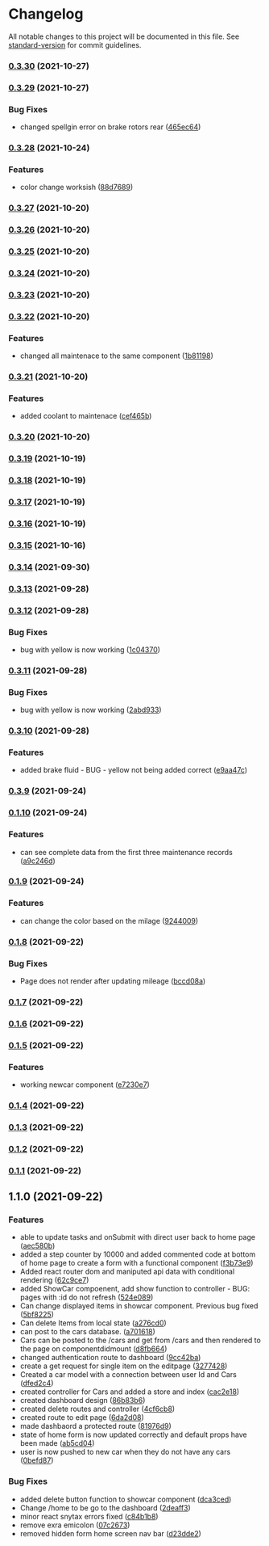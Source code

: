 # Changelog

All notable changes to this project will be documented in this file. See [standard-version](https://github.com/conventional-changelog/standard-version) for commit guidelines.

### [0.3.30](https://github.com/justinwilliamsrva/cartracker/compare/v0.3.29...v0.3.30) (2021-10-27)

### [0.3.29](https://github.com/justinwilliamsrva/cartracker/compare/v0.3.28...v0.3.29) (2021-10-27)


### Bug Fixes

* changed spellgin error on brake rotors rear ([465ec64](https://github.com/justinwilliamsrva/cartracker/commit/465ec64339fd1b3f10f11091769bfb4f33a77cb0))

### [0.3.28](https://github.com/justinwilliamsrva/cartracker/compare/v0.3.27...v0.3.28) (2021-10-24)


### Features

* color change worksish ([88d7689](https://github.com/justinwilliamsrva/cartracker/commit/88d7689654a868a4d2a8e8063b9f6daeea30e59d))

### [0.3.27](https://github.com/justinwilliamsrva/cartracker/compare/v0.3.26...v0.3.27) (2021-10-20)

### [0.3.26](https://github.com/justinwilliamsrva/cartracker/compare/v0.3.25...v0.3.26) (2021-10-20)

### [0.3.25](https://github.com/justinwilliamsrva/cartracker/compare/v0.3.24...v0.3.25) (2021-10-20)

### [0.3.24](https://github.com/justinwilliamsrva/cartracker/compare/v0.3.23...v0.3.24) (2021-10-20)

### [0.3.23](https://github.com/justinwilliamsrva/cartracker/compare/v0.3.22...v0.3.23) (2021-10-20)

### [0.3.22](https://github.com/justinwilliamsrva/cartracker/compare/v0.3.21...v0.3.22) (2021-10-20)


### Features

* changed all maintenace to the same component ([1b81198](https://github.com/justinwilliamsrva/cartracker/commit/1b8119818f9734db2512bdd7ac98f2eaef673d1e))

### [0.3.21](https://github.com/justinwilliamsrva/cartracker/compare/v0.3.20...v0.3.21) (2021-10-20)


### Features

* added coolant to maintenace ([cef465b](https://github.com/justinwilliamsrva/cartracker/commit/cef465b6b8e5262541e1fd0372907c96f2d799d6))

### [0.3.20](https://github.com/justinwilliamsrva/cartracker/compare/v0.3.19...v0.3.20) (2021-10-20)

### [0.3.19](https://github.com/justinwilliamsrva/cartracker/compare/v0.3.18...v0.3.19) (2021-10-19)

### [0.3.18](https://github.com/justinwilliamsrva/cartracker/compare/v0.3.17...v0.3.18) (2021-10-19)

### [0.3.17](https://github.com/justinwilliamsrva/cartracker/compare/v0.3.16...v0.3.17) (2021-10-19)

### [0.3.16](https://github.com/justinwilliamsrva/cartracker/compare/v0.3.15...v0.3.16) (2021-10-19)

### [0.3.15](https://github.com/justinwilliamsrva/cartracker/compare/v0.3.14...v0.3.15) (2021-10-16)

### [0.3.14](https://github.com/justinwilliamsrva/cartracker/compare/v0.3.13...v0.3.14) (2021-09-30)

### [0.3.13](https://github.com/justinwilliamsrva/cartracker/compare/v0.3.12...v0.3.13) (2021-09-28)

### [0.3.12](https://github.com/justinwilliamsrva/cartracker/compare/v0.3.11...v0.3.12) (2021-09-28)


### Bug Fixes

* bug with yellow is now working ([1c04370](https://github.com/justinwilliamsrva/cartracker/commit/1c0437029d5e11235f3c049c19bc48c4e8cbebe7))

### [0.3.11](https://github.com/justinwilliamsrva/cartracker/compare/v0.3.10...v0.3.11) (2021-09-28)


### Bug Fixes

* bug with yellow is now working ([2abd933](https://github.com/justinwilliamsrva/cartracker/commit/2abd9336e4fdfa2162476b181f9f2b4460a425f6))

### [0.3.10](https://github.com/justinwilliamsrva/cartracker/compare/v0.3.9...v0.3.10) (2021-09-28)


### Features

* added brake fluid - BUG - yellow not being added correct ([e9aa47c](https://github.com/justinwilliamsrva/cartracker/commit/e9aa47cf0a78aaad2718b4a9e32a6d27362489ff))

### [0.3.9](https://github.com/justinwilliamsrva/cartracker/compare/v0.1.10...v0.3.9) (2021-09-24)

### [0.1.10](https://github.com/justinwilliamsrva/cartracker/compare/v0.1.9...v0.1.10) (2021-09-24)


### Features

* can see complete data from the first three maintenance records ([a9c246d](https://github.com/justinwilliamsrva/cartracker/commit/a9c246d555e23f14306daa5473e9cd7e92c1e246))

### [0.1.9](https://github.com/justinwilliamsrva/cartracker/compare/v0.1.8...v0.1.9) (2021-09-24)


### Features

* can change the color based on the milage ([9244009](https://github.com/justinwilliamsrva/cartracker/commit/9244009c928e58a14e063a2c76533942e724d399))

### [0.1.8](https://github.com/justinwilliamsrva/cartracker/compare/v0.1.7...v0.1.8) (2021-09-22)


### Bug Fixes

* Page does not render after updating mileage ([bccd08a](https://github.com/justinwilliamsrva/cartracker/commit/bccd08adb2782deb86b3d136d51ee606de1de4d2))

### [0.1.7](https://github.com/justinwilliamsrva/cartracker/compare/v0.1.6...v0.1.7) (2021-09-22)

### [0.1.6](https://github.com/justinwilliamsrva/cartracker/compare/v0.1.5...v0.1.6) (2021-09-22)

### [0.1.5](https://github.com/justinwilliamsrva/cartracker/compare/v0.1.4...v0.1.5) (2021-09-22)


### Features

* working newcar component ([e7230e7](https://github.com/justinwilliamsrva/cartracker/commit/e7230e7b799fc6cf5373b75696068dda6cee6f45))

### [0.1.4](https://github.com/justinwilliamsrva/cartracker/compare/v0.1.3...v0.1.4) (2021-09-22)

### [0.1.3](https://github.com/justinwilliamsrva/cartracker/compare/v0.1.2...v0.1.3) (2021-09-22)

### [0.1.2](https://github.com/justinwilliamsrva/cartracker/compare/v0.1.1...v0.1.2) (2021-09-22)

### [0.1.1](https://github.com/justinwilliamsrva/cartracker/compare/v1.1.0...v0.1.1) (2021-09-22)

## 1.1.0 (2021-09-22)


### Features

* able to update tasks and onSubmit with direct user back to home page ([aec580b](https://github.com/justinwilliamsrva/cartracker/commit/aec580bd6bcf902162d07e3ec9d265823a8b6a18))
* added a step counter by 10000 and added commented code at bottom of home page to create a form with a functional component ([f3b73e9](https://github.com/justinwilliamsrva/cartracker/commit/f3b73e90e96dae7c49052e5f1b9555b91e096d79))
* Added react router dom and maniputed api data with conditional rendering ([62c9ce7](https://github.com/justinwilliamsrva/cartracker/commit/62c9ce7d469e0b0533d5c474d3ae4932fdd64fd4))
* added ShowCar compoenent, add show function to controller - BUG: pages with :id do not refresh ([524e089](https://github.com/justinwilliamsrva/cartracker/commit/524e089321f2c50ef1e20d616ffc0b09a5972de0))
* Can change displayed items in showcar component. Previous bug fixed ([5bf8225](https://github.com/justinwilliamsrva/cartracker/commit/5bf822502414e94ebdaecdf6ea4f778376db70e8))
* Can delete Items from local state ([a276cd0](https://github.com/justinwilliamsrva/cartracker/commit/a276cd0986963df640f131170a404297dba3c51b))
* can post to the cars database. ([a701618](https://github.com/justinwilliamsrva/cartracker/commit/a701618468590ae351ad0127711372059930eb5b))
* Cars can be posted to the /cars and get from /cars and then rendered to the page on componentdidmount ([d8fb664](https://github.com/justinwilliamsrva/cartracker/commit/d8fb664902dbff185a30ba50c4066cb8afc8016f))
* changed authentication route to dashboard ([9cc42ba](https://github.com/justinwilliamsrva/cartracker/commit/9cc42ba6341057c0a4e11fb0d4e11ad87ffbb283))
* create a get request for single item on the editpage ([3277428](https://github.com/justinwilliamsrva/cartracker/commit/327742865a0f0ab836f30b74555e6b30760bc76b))
* Created a car model with a connection between user Id and Cars ([dfed2c4](https://github.com/justinwilliamsrva/cartracker/commit/dfed2c45c11383360689dcf087b828f445ba702b))
* created controller for Cars and added a store and index ([cac2e18](https://github.com/justinwilliamsrva/cartracker/commit/cac2e1883093018c7e8fcb63e43464333844895f))
* created dashboard design ([86b83b6](https://github.com/justinwilliamsrva/cartracker/commit/86b83b6e62181ed44165ea616444d826db6c7570))
* created delete routes and controller ([4cf6cb8](https://github.com/justinwilliamsrva/cartracker/commit/4cf6cb85d47abeea02f9aac572c5ce9f9c164697))
* created route to edit page ([6da2d08](https://github.com/justinwilliamsrva/cartracker/commit/6da2d08af809095c26c7f4b89066ad2aea0a0806))
* made dashbaord a protected route ([81976d9](https://github.com/justinwilliamsrva/cartracker/commit/81976d9585949c89258e30138beccbb2ef33e080))
* state of home form is now updated correctly and default props have been made ([ab5cd04](https://github.com/justinwilliamsrva/cartracker/commit/ab5cd04b39d33a92a6f3817c6e1affbab8a7601c))
* user is now pushed to new car when they do not have any cars ([0befd87](https://github.com/justinwilliamsrva/cartracker/commit/0befd87f2375dcba802f3f14fe1503f5445f00da))


### Bug Fixes

* added delete button function to showcar component ([dca3ced](https://github.com/justinwilliamsrva/cartracker/commit/dca3ced2d61a74e3ad49ef1c2243a4771cf04e19))
* Change /home to be go to the dashboard ([2deaff3](https://github.com/justinwilliamsrva/cartracker/commit/2deaff3505fd90fcfa41d679d2c6daf45951d45f))
* minor react snytax errors fixed ([c84b1b8](https://github.com/justinwilliamsrva/cartracker/commit/c84b1b83a080a8e2020410740ada923de5a72402))
* remove exra emicolon ([07c2673](https://github.com/justinwilliamsrva/cartracker/commit/07c2673350035ade850a4c9180caec4b3db6fd7e))
* removed hidden form home screen nav bar ([d23dde2](https://github.com/justinwilliamsrva/cartracker/commit/d23dde2703a27d0d12c84badab2690826e38aced))
